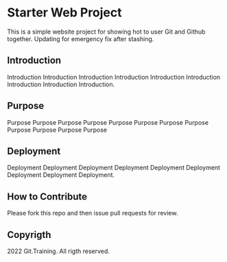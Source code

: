 # Starter Web Project


This is a simple website project for showing hot to user Git and Github together. Updating for emergency fix after stashing. 
## Introduction


Introduction Introduction Introduction Introduction Introduction Introduction Introduction Introduction Introduction.


## Purpose


Purpose Purpose Purpose Purpose Purpose Purpose Purpose Purpose Purpose Purpose Purpose Purpose

## Deployment


Deployment Deployment Deployment Deployment Deployment Deployment Deployment Deployment Deployment.

## How to Contribute

Please fork this repo and then issue pull requests for review.

## Copyrigth


2022 Git.Training. All rigth reserved.